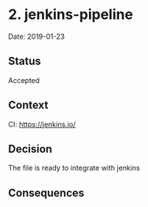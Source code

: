# 2. jenkins-pipeline

Date: 2019-01-23

## Status

Accepted

## Context

CI: https://jenkins.io/

## Decision

The file is ready to integrate with jenkins

## Consequences

